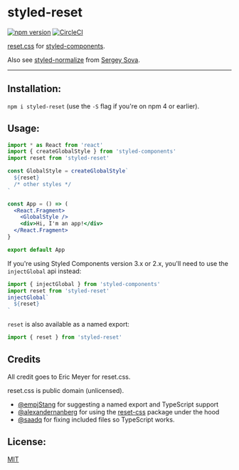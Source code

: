 # styled-reset

[![npm version](https://img.shields.io/npm/v/styled-reset.svg)](https://npm.im/styled-reset) [![CircleCI](https://circleci.com/gh/zacanger/styled-reset.svg?style=svg)](https://circleci.com/gh/zacanger/styled-reset)

[reset.css](https://meyerweb.com/eric/tools/css/reset/) for
[styled-components](https://github.com/styled-components/styled-components).

Also see [styled-normalize](https://www.npmjs.com/package/styled-normalize)
from [Sergey Sova](https://github.com/sergeysova).

--------

## Installation:

`npm i styled-reset` (use the `-S` flag if you're on npm 4 or earlier).

## Usage:

```jsx
import * as React from 'react'
import { createGlobalStyle } from 'styled-components'
import reset from 'styled-reset'

const GlobalStyle = createGlobalStyle`
  ${reset}
  /* other styles */
`

const App = () => (
  <React.Fragment>
    <GlobalStyle />
    <div>Hi, I'm an app!</div>
  </React.Fragment>
}

export default App
```

If you're using Styled Components version 3.x or 2.x, you'll need to use the
`injectGlobal` api instead:

```javascript
import { injectGlobal } from 'styled-components'
import reset from 'styled-reset'
injectGlobal`
  ${reset}
`
```

`reset` is also available as a named export:

```javascript
import { reset } from 'styled-reset'
```

## Credits

All credit goes to Eric Meyer for reset.css.

reset.css is public domain (unlicensed).

* [@empjStang](https://github.com/empjStang) for suggesting a named export and
  TypeScript support
* [@alexandernanberg](https://github.com/alexandernanberg) for using the
  [reset-css](https://www.npmjs.com/package/reset-css) package under the hood
* [@saadq](https://github.com/saadq) for fixing included files so TypeScript
  works.

## License:

[MIT](./LICENSE.md)
